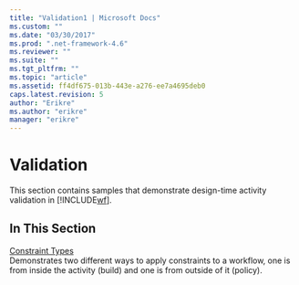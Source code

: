 ```yaml
---
title: "Validation1 | Microsoft Docs"
ms.custom: ""
ms.date: "03/30/2017"
ms.prod: ".net-framework-4.6"
ms.reviewer: ""
ms.suite: ""
ms.tgt_pltfrm: ""
ms.topic: "article"
ms.assetid: ff4df675-013b-443e-a276-ee7a4695deb0
caps.latest.revision: 5
author: "Erikre"
ms.author: "erikre"
manager: "erikre"
---
```

# Validation
This section contains samples that demonstrate design-time activity validation in [!INCLUDE[wf](../../../../includes/wf-md.md)].  
  
## In This Section  
 [Constraint Types](../../../../docs/framework/wf/samples/constraint-types.md)  
 Demonstrates two different ways to apply constraints to a workflow, one is from inside the activity (build) and one is from outside of it (policy).
